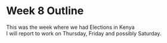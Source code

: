# Week 8 Outline

This was the week where we had Elections in Kenya\
I will report to work on Thursday, Friday and possibly Saturday.
